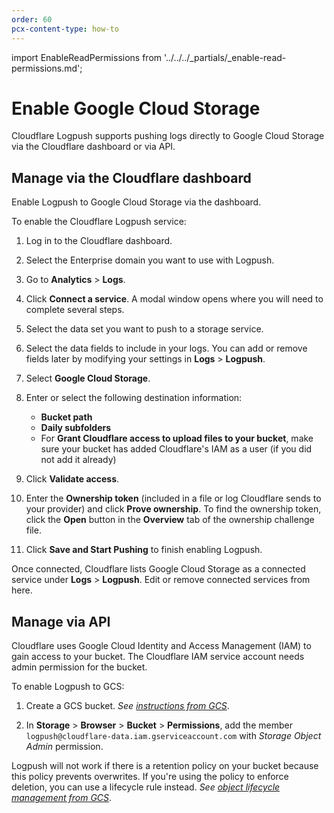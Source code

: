 ```yaml
---
order: 60
pcx-content-type: how-to
---
```


import EnableReadPermissions from '../../../_partials/_enable-read-permissions.md';

# Enable Google Cloud Storage

Cloudflare Logpush supports pushing logs directly to Google Cloud Storage via the Cloudflare dashboard or via API.

## Manage via the Cloudflare dashboard

Enable Logpush to Google Cloud Storage via the dashboard.

To enable the Cloudflare Logpush service:

1. Log in to the Cloudflare dashboard.

1. Select the Enterprise domain you want to use with Logpush.

1. Go to **Analytics** > **Logs**.

1. Click **Connect a service**. A modal window opens where you will need to complete several steps.

1. Select the data set you want to push to a storage service.

1. Select the data fields to include in your logs. You can add or remove fields later by modifying your settings in **Logs** > **Logpush**.

1. Select **Google Cloud Storage**.

1. Enter or select the following destination information:

   - **Bucket path**
   - **Daily subfolders**
   - For **Grant Cloudflare access to upload files to your bucket**, make sure your bucket has added Cloudflare's IAM as a user (if you did not add it already)

1. Click **Validate access**.
1. Enter the **Ownership token** (included in a file or log Cloudflare sends to your provider) and click **Prove ownership**. To find the ownership token, click the **Open** button in the **Overview** tab of the ownership challenge file.

1. Click **Save and Start Pushing** to finish enabling Logpush.

Once connected, Cloudflare lists Google Cloud Storage as a connected service under **Logs** > **Logpush**. Edit or remove connected services from here.

## Manage via API

Cloudflare uses Google Cloud Identity and Access Management (IAM) to gain access to your bucket. The Cloudflare IAM service account needs admin permission for the bucket.

<EnableReadPermissions />

To enable Logpush to GCS:

1. Create a GCS bucket. _See [instructions from GCS](https://cloud.google.com/storage/docs/creating-buckets#storage-create-bucket-console)_.

1. In **Storage** > **Browser** > **Bucket** > **Permissions**, add the member `logpush@cloudflare-data.iam.gserviceaccount.com` with _Storage Object Admin_ permission.

<Aside type="note" header="Note">

Logpush will not work if there is a retention policy on your bucket because this policy prevents overwrites. If you're using the policy to enforce deletion, you can use a lifecycle rule instead. _See [object lifecycle management from GCS](https://cloud.google.com/storage/docs/lifecycle)_.

</Aside>
